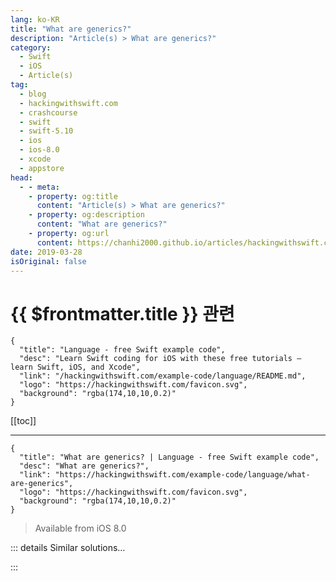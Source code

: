 ```yaml
---
lang: ko-KR
title: "What are generics?"
description: "Article(s) > What are generics?"
category:
  - Swift
  - iOS
  - Article(s)
tag: 
  - blog
  - hackingwithswift.com
  - crashcourse
  - swift
  - swift-5.10
  - ios
  - ios-8.0
  - xcode
  - appstore
head:
  - - meta:
    - property: og:title
      content: "Article(s) > What are generics?"
    - property: og:description
      content: "What are generics?"
    - property: og:url
      content: https://chanhi2000.github.io/articles/hackingwithswift.com/example-code/language/what-are-generics.html
date: 2019-03-28
isOriginal: false
---
```


# {{ $frontmatter.title }} 관련

```component VPCard
{
  "title": "Language - free Swift example code",
  "desc": "Learn Swift coding for iOS with these free tutorials – learn Swift, iOS, and Xcode",
  "link": "/hackingwithswift.com/example-code/language/README.md",
  "logo": "https://hackingwithswift.com/favicon.svg",
  "background": "rgba(174,10,10,0.2)"
}
```

[[toc]]

---

```component VPCard
{
  "title": "What are generics? | Language - free Swift example code",
  "desc": "What are generics?",
  "link": "https://hackingwithswift.com/example-code/language/what-are-generics",
  "logo": "https://hackingwithswift.com/favicon.svg",
  "background": "rgba(174,10,10,0.2)"
}
```

> Available from iOS 8.0

<!-- TODO: 작성 -->

<!-- 
Generics are a way of making one data type act in a variety of ways depending on how it is created. You’ve already used them whether you realized or not: Swift has an `Array` type, but it is *generic* – it doesn’t contain any sort of specific data. Instead, you ask for arrays that hold specific kinds of data by using things like `[String]` to get a string array.

It’s not hard to create generics of your own, and to demonstrate that we’re going to create a simple `Queue` type. These are first-in, first-out data structures (FIFO), which means you add things to the back and remove them from the front – much like a real-life queue.

We want this queue to be generic, and in Swift you do that by writing the name of a generic placeholder inside angle brackets, like this: `struct Queue<T> {`. That `T` doesn’t mean anything special – it could have been `R` or `Element` – but `T` is commonly used.

Inside the queue we’re going to have an internal array tracking the items we’re storing, and we’ll write methods to add and remove items.

Here’s the complete `Queue` struct:

```swift
struct Queue<T> {
    private var internalArray = [T]()

    var count: Int {
        return internalArray.count
    }

    mutating func add(_ item: T) {
        internalArray.append(item)
    }

    mutating func remove() -> T? {
        if internalArray.count > 0 {
            return internalArray.removeFirst()
        } else {
            return nil
        }
    }
}
```

You can now create a queue to store any object you want. For example, this create a queue of integers:

```swift
let queue = Queue<Int>()
```

-->

::: details Similar solutions…

<!--
/example-code/language/how-to-use-compiler-directives-to-detect-the-ios-simulator">How to use compiler directives to detect the iOS Simulator 
/example-code/language/how-to-check-for-valid-method-input-using-the-guard-keyword">How to check for valid method input using the guard keyword 
/example-code/language/how-to-convert-a-string-to-an-nsstring">How to convert a string to an NSString 
/example-code/language/what-is-a-protocol-associated-type">What is a protocol associated type? 
/example-code/language/tips-for-android-developers-switching-to-swift">Tips for Android developers switching to Swift</a>
-->

:::


